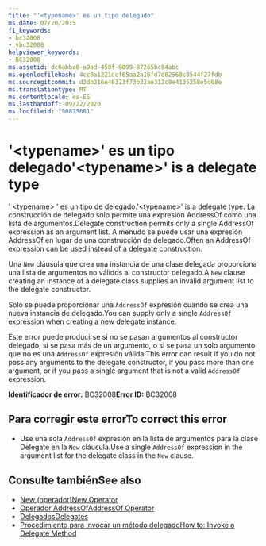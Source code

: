 ```yaml
---
title: "'<typename>' es un tipo delegado"
ms.date: 07/20/2015
f1_keywords:
- bc32008
- vbc32008
helpviewer_keywords:
- BC32008
ms.assetid: dc6abba0-a9ad-450f-8899-87265bc84abc
ms.openlocfilehash: 4cc0a1221dcf65aa2a16fd7d82568c8544f27fdb
ms.sourcegitcommit: d2db216e46323f73b32ae312c9e4135258e5d68e
ms.translationtype: MT
ms.contentlocale: es-ES
ms.lasthandoff: 09/22/2020
ms.locfileid: "90875081"
---
```

# <a name="typename-is-a-delegate-type"></a><span data-ttu-id="37f06-102">'\<typename>' es un tipo delegado</span><span class="sxs-lookup"><span data-stu-id="37f06-102">'\<typename>' is a delegate type</span></span>

<span data-ttu-id="37f06-103">' \<typename> ' es un tipo de delegado.</span><span class="sxs-lookup"><span data-stu-id="37f06-103">'\<typename>' is a delegate type.</span></span> <span data-ttu-id="37f06-104">La construcción de delegado solo permite una expresión AddressOf como una lista de argumentos.</span><span class="sxs-lookup"><span data-stu-id="37f06-104">Delegate construction permits only a single AddressOf expression as an argument list.</span></span> <span data-ttu-id="37f06-105">A menudo se puede usar una expresión AddressOf en lugar de una construcción de delegado.</span><span class="sxs-lookup"><span data-stu-id="37f06-105">Often an AddressOf expression can be used instead of a delegate construction.</span></span>  
  
 <span data-ttu-id="37f06-106">Una `New` cláusula que crea una instancia de una clase delegada proporciona una lista de argumentos no válidos al constructor delegado.</span><span class="sxs-lookup"><span data-stu-id="37f06-106">A `New` clause creating an instance of a delegate class supplies an invalid argument list to the delegate constructor.</span></span>  
  
 <span data-ttu-id="37f06-107">Solo se puede proporcionar una `AddressOf` expresión cuando se crea una nueva instancia de delegado.</span><span class="sxs-lookup"><span data-stu-id="37f06-107">You can supply only a single `AddressOf` expression when creating a new delegate instance.</span></span>  
  
 <span data-ttu-id="37f06-108">Este error puede producirse si no se pasan argumentos al constructor delegado, si se pasa más de un argumento, o si se pasa un solo argumento que no es una `AddressOf` expresión válida.</span><span class="sxs-lookup"><span data-stu-id="37f06-108">This error can result if you do not pass any arguments to the delegate constructor, if you pass more than one argument, or if you pass a single argument that is not a valid `AddressOf` expression.</span></span>  
  
 <span data-ttu-id="37f06-109">**Identificador de error:** BC32008</span><span class="sxs-lookup"><span data-stu-id="37f06-109">**Error ID:** BC32008</span></span>  
  
## <a name="to-correct-this-error"></a><span data-ttu-id="37f06-110">Para corregir este error</span><span class="sxs-lookup"><span data-stu-id="37f06-110">To correct this error</span></span>  
  
- <span data-ttu-id="37f06-111">Use una sola `AddressOf` expresión en la lista de argumentos para la clase Delegate en la `New` cláusula.</span><span class="sxs-lookup"><span data-stu-id="37f06-111">Use a single `AddressOf` expression in the argument list for the delegate class in the `New` clause.</span></span>  
  
## <a name="see-also"></a><span data-ttu-id="37f06-112">Consulte también</span><span class="sxs-lookup"><span data-stu-id="37f06-112">See also</span></span>

- [<span data-ttu-id="37f06-113">New (operador)</span><span class="sxs-lookup"><span data-stu-id="37f06-113">New Operator</span></span>](../operators/new-operator.md)
- [<span data-ttu-id="37f06-114">Operador AddressOf</span><span class="sxs-lookup"><span data-stu-id="37f06-114">AddressOf Operator</span></span>](../operators/addressof-operator.md)
- [<span data-ttu-id="37f06-115">Delegados</span><span class="sxs-lookup"><span data-stu-id="37f06-115">Delegates</span></span>](../../programming-guide/language-features/delegates/index.md)
- [<span data-ttu-id="37f06-116">Procedimiento para invocar un método delegado</span><span class="sxs-lookup"><span data-stu-id="37f06-116">How to: Invoke a Delegate Method</span></span>](../../programming-guide/language-features/delegates/how-to-invoke-a-delegate-method.md)
